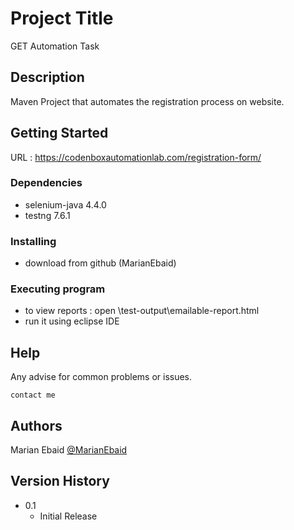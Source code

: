 # Project Title

GET Automation Task

## Description

Maven Project that automates the registration process on website.

## Getting Started

URL : https://codenboxautomationlab.com/registration-form/

### Dependencies

* selenium-java <version> 4.4.0
* testng <version> 7.6.1 

### Installing

* download from github (MarianEbaid)

### Executing program

* to view reports : open \test-output\emailable-report.html
* run it using eclipse IDE

## Help

Any advise for common problems or issues.
```
contact me 
```

## Authors

 Marian Ebaid 
[@MarianEbaid](https://www.linkedin.com/in/marian-sultan-6a660b128)

## Version History

* 0.1
    * Initial Release

